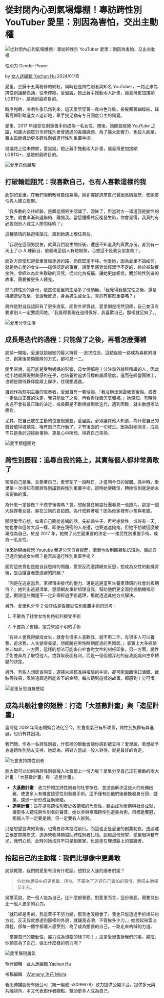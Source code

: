 # 從封閉內心到氣場爆棚！專訪跨性別 YouTuber 愛里：別因為害怕，交出主動權

![從封閉內心到氣場爆棚！專訪跨性別 YouTuber 愛里：別因為害怕，交出主動權](https://womany.net/cdn-cgi/image/w=1119,f=auto,fit=scale-down/https://castle.womany.net/images/articles/32684/9705a5123f8498e1e17073c8bdb1aa18.png)

性別力 Gender Power

by [女人迷編輯 Yachun Hu](https://authors/yachunhu?ref=s_a_author) 2024/01/15

愛里，坐擁十五萬粉絲的網紅，同時也是跨性別者與知名 YouTuber，一路走來為跨性別議題倡議，從未停歇。愛里說，她正著手推動兩大計畫，讓臺灣更加接納 LGBTQ+，是她的最終目的。

時序兜轉，冷冽冬季已然到來，這天愛里穿著一席白色洋裝，長髮繫著蝴蝶結，踩著高跟鞋踏進女人迷新地，舉手投足猶有冬日國度公主的錯覺。

愛里，2017 年接受性別重置手術成為一名女性，爾後，她開啟經營 YouTube 之路，和廣大觀眾分享跨性別者曾遭遇的各類課題，為了擴大影響力，也投入創業，藉由盈餘資助更多跨性別者進行性別重置手術。

倡議路上從未停歇，愛里說，她正著手推動兩大計畫，讓臺灣更加接納 LGBTQ+，是她的最終目的。

![愛里自信展現](https://womany.net/cdn-cgi/image/w=800,fit=scale-down,f=auto/https://castle.womany.net/images/content/pictures/143589/2828921671856161e0816af3427bdef7.png)

## 打破輪迴詛咒：我喜歡自己，也有人喜歡這樣的我

此刻的愛里，在我們眼前散發自信氣場。她卻娓娓道來自己曾因感情經歷，使她害怕與人建立聯繫。

「我多數的交往經驗，是跟這個男生認識了、曖昧了，但當對方一知道我是變性的女生，就會漸漸疏遠聯絡、離開我。當這種模式反覆發生時，你會覺得，我真的有必要跟別人建立人際關係嗎？」

這種感情的輪迴像詛咒，直到她遇上現任男友。

「我現在這個男朋友，就算我們發生關係後，還是不知道我的真實身份，直到有一天上了小 A 辣節目，他發現這個人有點眼熟，心想這不是我女朋友嗎？」

而對方即使知道愛里曾經走過的路，仍然堅定不移。他愛她，因為愛里不論如何，就是他心愛的女生——這個認定的事實，讓愛里感覺曾經漂浮不定的，終於被紮實接住。曾經以為此生難破的詛咒，從此化為祝福，讓她更加相信，關於跨性別者的故事，需要被更多人聽見。

然而跨性別的身份，依然使愛里的生活多了份顛簸，「我覺得我變完性之後，還是持續遭受攻擊，會讓我反思，身為男生或女生，真的有那麼重要嗎？」

興許是對自我認同有了更多底氣，面對外界質疑，愛里倒是坦然回應，自己並沒有要求別人一定要認同她，「我覺得我現在過得很好，我喜歡自己，那樣就足夠了。」

![愛里分享生活](https://womany.net/cdn-cgi/image/w=800,fit=scale-down,f=auto/https://castle.womany.net/images/content/pictures/143592/00f65a0343f90821b37bc3bb822d3042.png)

## 成長是迭代的過程：只能做了之後，再看怎麼彌補

訪談一開始，愛里就談起她的最大特質──追求成長，這點從她一路成為喜歡的自己、創業後帶領團隊的方式，都可見一二。

愛里笑說，這可能是受到媽媽的影響，母女倆都是十分注重外貌與精緻的人，因此從小她就展現對美感的在乎，也培養對追求目標的嚴謹態度，進而在經營團隊上，也總是期待夥伴能跟上腳步，往理想邁進。

自認作為短期主義的信奉者，愛里自有一套理論，「我沒辦法保證我會後悔，或者一定做出正確的決定，我只能做了之後，再看看後面怎麼彌補。」她深知，有時候永遠不會有最正確的決定，成長即是不斷根據現狀迭代，遇到困難，就主動想辦法應對。

尤其，把自己放在主動的位置很重要，愛里說，必須讓其他人知道，為什麼自己的聲音值得被聽見，唯有自己先行動了，才有後面的一切發生。因為對她而言，成長不只是勇於迎接新事物，更是心中所想，得靠自己來掙。

![愛里積極面對](https://womany.net/cdn-cgi/image/w=800,fit=scale-down,f=auto/https://castle.womany.net/images/content/pictures/143593/d9992a0dfebc2b694da2fbdc5f1186af.png)

## 跨性別歷程：追尋自我的路上，其實每個人都非常勇敢了

知曉自己是誰，並愛著自己，愛里花了一段時日，才盛開今日的燦爛。高中時，愛里第一次得知有關跨性別議題與性別重置手術，那時她便確信，轉換性別就是她未來要做的事。

為什麼一定要做？不做會後悔嗎？會。想起曾在網路社團看見一張照片，那是一個大叔穿著女裝、躲在公廁的自拍照。為什麼躲著呢？因為他家裡有小孩與老婆。

那時愛里心想，如果自己聽從爸媽的話，先結婚生子、再考慮變性，或許有一天，她也會和這位大叔一樣，即使在親密的人身邊，也要遮遮掩掩。但她不想就這麼放棄成為自己。於是 2017 年，她做了此生最重要的決定——接受性別重置手術，成為一名女性。

後來她開始經營 Youtube 頻道分享自身經歷，漸漸也收到觀眾私訊諮詢，關於自己適合變成女生嗎？是否該進行性別重置手術？

面對這些曾也是她自我思辯的問題，愛里反而邀請網友反思，想成為女性的動機背後，是否隱含著想逃避的問題？

「你是在逃避當兵、家裡傳宗接代的壓力、還是逃避當男生養家賺錢的社會刻板期待？」她列出逃避清單，邀請網友重新梳理自我，幫助他們更全面挖掘動機和期望，假設這些問題不一定非得經過手術處理，那就透過其他方式解決。

另外，愛里也分享 2 個評估是否接受性別重置手術的思考：

1.  不要為了社會女性角色紅利接受手術
    
2.  不要為了省錢，接受來路不明的手術

「有些人會覺得變成女生，就會有很多人喜歡我，就不用工作，有很多人可以養我、追求我，人生變得美滿，想擺脫在男性時期度過的黑暗面。」事實上大多經驗並非如此，一方面，這樣的想法可能來自社會對女性的刻板印象，另一方面，變性手術並非為了取悅他人，或謀取表面紅利，而是一個個體深刻的自我認識和生命轉變的決定。

另外，有些人想節省開支，選擇未經核准與檢驗的手術，卻可能面臨傷口潰爛、截肢等後果，風險遠超過所能省下的金額，每次聽到這樣的故事，都感到十分可惜。

![愛里反思自身歷程](https://womany.net/cdn-cgi/image/w=800,fit=scale-down,f=auto/https://castle.womany.net/images/content/pictures/143588/bbd7a5c57a8d0b8d610f2f1c4e29555b.png)

## 成為共融社會的翅膀：打造「大基數計畫」與「造星計畫」

臺灣從 2019 年同志婚姻合法化至今，社會風氣已有所改善，跨性別族群有其進展，也仍有其困境。

我們問，作為一名跨性別者，什麼樣的舉動會讓你感到被支持？愛里說，若想給予身邊跨性別朋友支持，她認為，把對方當成一般人對待，就是最好的肯定。

![社會支持跨性別者](https://womany.net/cdn-cgi/image/w=800,fit=scale-down,f=auto/https://castle.womany.net/images/content/pictures/143591/8a8612f1bef9d4ccc5d0d20c85db5574.png)

而大眾可以如何為跨性別者融入社會使上一份力呢？愛里分享自己正在推動的兩大計畫：「大基數計畫」與「造星計畫」。

-   **大基數計畫**：致力於增加跨性別者的社會存在，並透過解決這些人的財務困難，使更多人有機會接受性別重置手術。這不僅有助他們後續換發身分證、就業，還進一步形成互助網絡。
-   **造星計畫**：旨在提高跨性別者於各領域的代表性，藉由成功案例與社會成就，讓更多人聽見跨性別者的聲音。她以參與泰國跨性別選美為例，目標是奪冠，那個人不一定要是她，但一定要有人辦到。

只是想望豐滿的背後，也需要資本投注前行。而這也正是愛里的創業初衷，透過建立穩定商業模式，透過營收持續協助跨性別者扎根。談起這份想望，愛里眼神若有光，我們心想，此時的她或許不只是創業家，也是走在理想路上的實踐者。

## 拾起自己的主動權：我們比想像中更勇敢

訪談尾聲，我們問愛里有沒有什麼話，想對女人迷的讀者們說？

> 你比你想像中的更勇敢，所以，不要為了逃避自己害怕的事情，而把主動權交出去。

吳爾芙說，使一個人能為自己，比什麼都重要。對愛里而言，這份重要，需要付出比一般人更多的心力。

「就已經是男的，我這輩子不努力變，那我也沒機會了。我也只能透過手術或任何方式，反正我就想達到那樣的外貌，就讓我去吧，不管挨多少刀。」她說起來雲淡風輕，卻每一個字都讓人感受到，為了成為想要的自己，一路走來吶喊的力道。

「掌握自己的能動性，盡力成為想要的樣子吧！」這是愛里告訴我們的事。那麼，你願意為了自己，做出什麼樣的努力呢？

![愛里展現勇氣](https://womany.net/cdn-cgi/image/w=800,fit=scale-down,f=auto/https://castle.womany.net/images/content/pictures/143590/c78daec91a0532d9866677a8edfc7d15.png)

執行編輯　[女人迷編輯 Yachun Hu](https://authors/yachunhu?ref=s_a_editor)

核稿編輯　[Womany 沐花 Moira](https://authors/moira?ref=s_a_editor)

吾思傳媒股份有限公司（統一編號 53099678）致力提供公開平台，提供多元與共融視角，本文代表創作者觀點，幫助更多人成為自己。